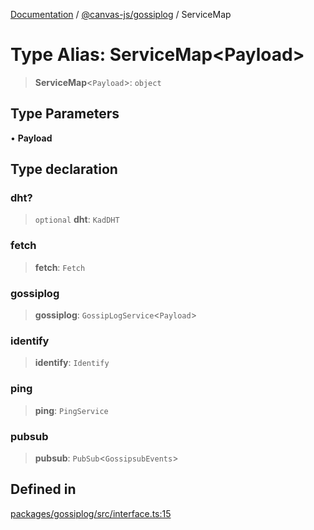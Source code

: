 [Documentation](../../../packages.md) / [@canvas-js/gossiplog](../index.md) / ServiceMap

# Type Alias: ServiceMap\<Payload\>

> **ServiceMap**\<`Payload`\>: `object`

## Type Parameters

• **Payload**

## Type declaration

### dht?

> `optional` **dht**: `KadDHT`

### fetch

> **fetch**: `Fetch`

### gossiplog

> **gossiplog**: `GossipLogService`\<`Payload`\>

### identify

> **identify**: `Identify`

### ping

> **ping**: `PingService`

### pubsub

> **pubsub**: `PubSub`\<`GossipsubEvents`\>

## Defined in

[packages/gossiplog/src/interface.ts:15](https://github.com/canvasxyz/canvas/blob/62d177fb446565afa753f83091e84331fbd47245/packages/gossiplog/src/interface.ts#L15)
